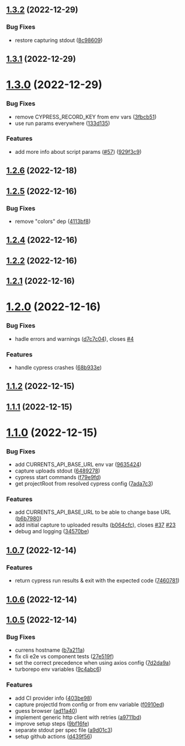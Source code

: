 

## [1.3.2](https://github.com/currents-dev/cypress-cloud/compare/v1.3.1...v1.3.2) (2022-12-29)


### Bug Fixes

* restore capturing stdout ([8c98609](https://github.com/currents-dev/cypress-cloud/commit/8c9860962a083023ac71ac01294d20c551de809c))

## [1.3.1](https://github.com/currents-dev/cypress-cloud/compare/v1.3.0...v1.3.1) (2022-12-29)

# [1.3.0](https://github.com/currents-dev/cypress-cloud/compare/v1.2.6...v1.3.0) (2022-12-29)


### Bug Fixes

* remove CYPRESS_RECORD_KEY from env vars ([3fbcb51](https://github.com/currents-dev/cypress-cloud/commit/3fbcb51749a6809aacfbd06da6b39eaee1c5aaa6))
* use run params everywhere ([133d135](https://github.com/currents-dev/cypress-cloud/commit/133d1355818ec4cd81e06347eb8bd4067fd834f7))


### Features

* add more info about script params ([#57](https://github.com/currents-dev/cypress-cloud/issues/57)) ([929f3c9](https://github.com/currents-dev/cypress-cloud/commit/929f3c90f3cb14807f0eb584c3dec0198bfb8381))

## [1.2.6](https://github.com/currents-dev/cypress-cloud/compare/v1.2.5...v1.2.6) (2022-12-18)

## [1.2.5](https://github.com/currents-dev/cypress-cloud/compare/v1.2.4...v1.2.5) (2022-12-16)


### Bug Fixes

* remove "colors" dep ([4113bf8](https://github.com/currents-dev/cypress-cloud/commit/4113bf8c7d6bd6a6940a032995ba6033477dec62))

## [1.2.4](https://github.com/currents-dev/cypress-cloud/compare/v1.2.2...v1.2.4) (2022-12-16)

## [1.2.2](https://github.com/currents-dev/cypress-cloud/compare/v1.2.1...v1.2.2) (2022-12-16)

## [1.2.1](https://github.com/currents-dev/cypress-cloud/compare/v1.2.0...v1.2.1) (2022-12-16)

# [1.2.0](https://github.com/currents-dev/cypress-cloud/compare/v1.1.2...v1.2.0) (2022-12-16)


### Bug Fixes

* hadle errors and warnings ([d7c7c04](https://github.com/currents-dev/cypress-cloud/commit/d7c7c0420a563fcf182ab10a9f6f9518d8f56619)), closes [#4](https://github.com/currents-dev/cypress-cloud/issues/4)


### Features

* handle cypress crashes ([68b933e](https://github.com/currents-dev/cypress-cloud/commit/68b933e4228cab753f1b0bcaba2b7cf06f1561da))

## [1.1.2](https://github.com/currents-dev/cypress-cloud/compare/v1.1.1...v1.1.2) (2022-12-15)

## [1.1.1](https://github.com/currents-dev/cypress-cloud/compare/v1.1.0...v1.1.1) (2022-12-15)

# [1.1.0](https://github.com/currents-dev/cypress-cloud/compare/1.0.7...v1.1.0) (2022-12-15)


### Bug Fixes

* add CURRENTS_API_BASE_URL env var ([9635424](https://github.com/currents-dev/cypress-cloud/commit/9635424b54dcea00c4fd0485060b7ec3581b8fc5))
* capture uploads stdout ([6489278](https://github.com/currents-dev/cypress-cloud/commit/648927803a6a8f43e2d6aff18fcd69c57f7be4f5))
* cypress start commands ([f79e9fd](https://github.com/currents-dev/cypress-cloud/commit/f79e9fd859f9bb8c802dbc17cd132ff5d9941eb8))
* get projectRoot from resolved cypress config ([7ada7c3](https://github.com/currents-dev/cypress-cloud/commit/7ada7c37d95ea04b185a99cc89581b87dfa7ecfa))


### Features

* add CURRENTS_API_BASE_URL to be able to change base URL ([b6b7980](https://github.com/currents-dev/cypress-cloud/commit/b6b798068c9d4afb33979dde091ce90a992b05b2))
* add initial capture to uploaded results ([b064cfc](https://github.com/currents-dev/cypress-cloud/commit/b064cfc3fd8b46e9a46bb567c5f5439cf78a2964)), closes [#37](https://github.com/currents-dev/cypress-cloud/issues/37) [#23](https://github.com/currents-dev/cypress-cloud/issues/23)
* debug and logging ([34570be](https://github.com/currents-dev/cypress-cloud/commit/34570beac3d82cdf55b4a96631b6ac9810a1eb26))



## [1.0.7](https://github.com/currents-dev/cypress-cloud/compare/1.0.6...1.0.7) (2022-12-14)


### Features

* return cypress run results & exit with the expected code ([7460781](https://github.com/currents-dev/cypress-cloud/commit/7460781299f75334829a6359a42d77e425379940))



## [1.0.6](https://github.com/currents-dev/cypress-cloud/compare/1.0.5...1.0.6) (2022-12-14)



## [1.0.5](https://github.com/currents-dev/cypress-cloud/compare/a9711bde1fbb2cd37dbc8979593159d183bfa866...1.0.5) (2022-12-14)


### Bug Fixes

* currens hostname ([b7a211a](https://github.com/currents-dev/cypress-cloud/commit/b7a211a0fbf2368d328c44e89964ca3b064cd414))
* fix cli e2e vs component tests ([27e519f](https://github.com/currents-dev/cypress-cloud/commit/27e519f8859c348155365dabcd43d3f96510297c))
* set the correct precedence when using axios config ([7d2da9a](https://github.com/currents-dev/cypress-cloud/commit/7d2da9aea83c53ac29658bc442f03fc9f99d19cd))
* turborepo env variables ([9c4abc6](https://github.com/currents-dev/cypress-cloud/commit/9c4abc6f510a7947428f71ab68d5fa04c08794ca))


### Features

* add CI provider info ([403be98](https://github.com/currents-dev/cypress-cloud/commit/403be9807a09fd1aad806ba51bd989a8992f7705))
* capture projectId from config or from env variable ([f0910ed](https://github.com/currents-dev/cypress-cloud/commit/f0910ed9210929a484cca35aa810bab0b172aa7d))
* guess browser ([ad11a40](https://github.com/currents-dev/cypress-cloud/commit/ad11a407becef77f815d8991e29699cae2f6f87f))
* implement generic http client with retries ([a9711bd](https://github.com/currents-dev/cypress-cloud/commit/a9711bde1fbb2cd37dbc8979593159d183bfa866))
* improve setup steps ([9bf16fe](https://github.com/currents-dev/cypress-cloud/commit/9bf16fe5f3773db4aa2f169515303ea6d0973da6))
* separate stdout per spec file ([a9d01c3](https://github.com/currents-dev/cypress-cloud/commit/a9d01c349cbfe140a568a452b0e7163e6d27f2db))
* setup github actions ([d439f56](https://github.com/currents-dev/cypress-cloud/commit/d439f5660698177087fcc2e7a61c64ea263816f6))
